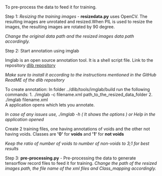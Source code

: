 To pre-process the data to feed it for training.


Step 1: *Resizing the training images* - **resizedata.py** uses OpenCV. The resulting images are unrotated and resized.When PIL is used to resize the images, the resulting images are rotated by 90 degree. 

*Change the original data path and the resized images data path accordingly.*

Step 2: Start annotation using imglab

Imglab is an open source annotation tool. 
It is a shell script file. Link to the repository [dlib repository](https://github.com/davisking/dlib)

*Make sure to install it according to the instructions mentioned in the GitHub ReadME of the dlib repository*

To create annotation:
  In folder ../dlib/tools/imglab/build run the following commands:
    1. ./imglab -c filename.xml path_to_the_resized_data_folder
    2. ./imglab filename.xml  
          A application opens which lets you annotate.
         
*In case of any issues use, ./imglab -h ( It shows the options ) or Help in the application opened*
    
Create 2 training files, one having annotations of voids and the other not having voids.
Classes are **'0'** for **voids** and **'1'** for **not voids**

*Keep the ratio of number of voids to number of non-voids to 3;1 for best results*

Step 3: **pre-processing.py** - Pre-processing the data to generate tensorflow record files to feed it for training.
*Change the path of the resized images path, the file name of the xml files and Class_mapping accordingly.*

